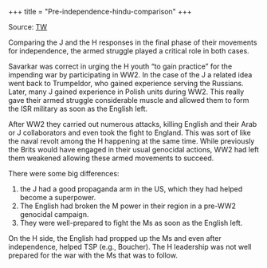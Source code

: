 +++
title = "Pre-independence-hindu-comparison"
+++

Source: [TW](https://threadreaderapp.com/thread/1713806212473536697.html)

Comparing the J and the H responses in the final phase of their movements for independence, the armed struggle played a critical role in both cases. 

Savarkar was correct in urging the H youth “to gain practice” for the impending war by participating in WW2. In the case of the J a related idea went back to Trumpeldor, who gained experience serving the Russians. Later, many J gained experience in Polish units during WW2. This really gave their armed struggle considerable muscle and allowed them to form the ISR military as soon as the English left. 

After WW2 they carried out numerous attacks, killing English and their Arab or J collaborators and even took the fight to England. This was sort of like the naval revolt among the H happening at the same time. While previously the Brits would have engaged in their usual genocidal actions, WW2 had left them weakened allowing these armed movements to succeed. 

There were some big differences: 

1. the J had a good propaganda arm in the US, which they had helped become a superpower. 
2. The English had broken the M power in their region in a pre-WW2 genocidal campaign.
3. They were well-prepared to fight the Ms as soon as the English left. 

On the H side, the English had propped up the Ms and even after independence, helped TSP (e.g., Boucher). The H leadership was not well prepared for the war with the Ms that was to follow.

